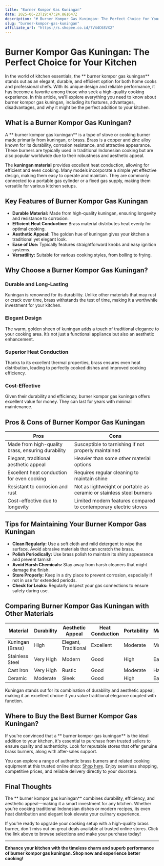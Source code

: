 ```yaml
---
title: "Burner Kompor Gas Kuningan"
date: 2025-06-23T19:47:24.861647Z
description: "# Burner Kompor Gas Kuningan: The Perfect Choice for Your Kitchen..."
slug: "burner-kompor-gas-kuningan"
affiliate_url: "https://s.shopee.co.id/7V44C68VX2"
---
```

# Burner Kompor Gas Kuningan: The Perfect Choice for Your Kitchen

In the world of kitchen essentials, the ** burner kompor gas kuningan** stands out as an elegant, durable, and efficient option for both home cooks and professional chefs. With its unique design and reliable performance, it has become a favorite among those who seek a high-quality cooking experience. In this article, we'll explore everything you need to know about burner kompor gas kuningan, including its features, advantages, disadvantages, and why it might be the perfect addition to your kitchen.

## What is a Burner Kompor Gas Kuningan?

A ** burner kompor gas kuningan** is a type of stove or cooking burner made primarily from kuningan, or brass. Brass is a copper and zinc alloy known for its durability, corrosion resistance, and attractive appearance. These burners are typically used in traditional Indonesian cooking but are also popular worldwide due to their robustness and aesthetic appeal.

The **kuningan material** provides excellent heat conduction, allowing for efficient and even cooking. Many models incorporate a simple yet effective design, making them easy to operate and maintain. They are commonly connected to a portable gas cylinder or a fixed gas supply, making them versatile for various kitchen setups.

## Key Features of Burner Kompor Gas Kuningan

- **Durable Material:** Made from high-quality kuningan, ensuring longevity and resistance to corrosion.
- **Efficient Heat Conduction:** Brass material distributes heat evenly for optimal cooking.
- **Aesthetic Appeal:** The golden hue of kuningan gives your kitchen a traditional yet elegant look.
- **Ease of Use:** Typically features straightforward knobs and easy ignition systems.
- **Versatility:** Suitable for various cooking styles, from boiling to frying.

## Why Choose a Burner Kompor Gas Kuningan?

### Durable and Long-Lasting

Kuningan is renowned for its durability. Unlike other materials that may rust or crack over time, brass withstands the test of time, making it a worthwhile investment for your kitchen.

### Elegant Design

The warm, golden sheen of kuningan adds a touch of traditional elegance to your cooking area. It’s not just a functional appliance but also an aesthetic enhancement.

### Superior Heat Conduction

Thanks to its excellent thermal properties, brass ensures even heat distribution, leading to perfectly cooked dishes and improved cooking efficiency.

### Cost-Effective

Given their durability and efficiency, burner kompor gas kuningan offers excellent value for money. They can last for years with minimal maintenance.

## Pros & Cons of Burner Kompor Gas Kuningan

| **Pros** | **Cons** |
| --- | --- |
| Made from high-quality brass, ensuring durability | Susceptible to tarnishing if not properly maintained |
| Elegant, traditional aesthetic appeal | Heavier than some other material options |
| Excellent heat conduction for even cooking | Requires regular cleaning to maintain shine |
| Resistant to corrosion and rust | Not as lightweight or portable as ceramic or stainless steel burners |
| Cost-effective due to longevity | Limited modern features compared to contemporary electric stoves |

## Tips for Maintaining Your Burner Kompor Gas Kuningan

- **Clean Regularly:** Use a soft cloth and mild detergent to wipe the surface. Avoid abrasive materials that can scratch the brass.
- **Polish Periodically:** Use brass polish to maintain its shiny appearance and prevent tarnish.
- **Avoid Harsh Chemicals:** Stay away from harsh cleaners that might damage the finish.
- **Store Properly:** Keep in a dry place to prevent corrosion, especially if not in use for extended periods.
- **Check for Leaks:** Regularly inspect your gas connections to ensure safety during use.

## Comparing Burner Kompor Gas Kuningan with Other Materials

| Material | Durability | Aesthetic Appeal | Heat Conduction | Portability | Maintenance |
| --- | --- | --- | --- | --- | --- |
| Kuningan (Brass) | High | Elegant, Traditional | Excellent | Moderate | Moderate |
| Stainless Steel | Very High | Modern | Good | High | Easy |
| Cast Iron | Very High | Rustic | Good | Moderate | Hard |
| Ceramic | Moderate | Sleek | Good | High | Easy |

Kuningan stands out for its combination of durability and aesthetic appeal, making it an excellent choice if you value traditional elegance coupled with function.

## Where to Buy the Best Burner Kompor Gas Kuningan?

If you're convinced that a ** burner kompor gas kuningan** is the ideal addition to your kitchen, it's essential to purchase from trusted sellers to ensure quality and authenticity. Look for reputable stores that offer genuine brass burners, along with after-sales support.

You can explore a range of authentic brass burners and related cooking equipment at this trusted online shop: [Shop here](https://s.shopee.co.id/7V44C68VX2). Enjoy seamless shopping, competitive prices, and reliable delivery directly to your doorstep.

## Final Thoughts

The ** burner kompor gas kuningan** combines durability, efficiency, and aesthetic appeal—making it a smart investment for any kitchen. Whether you're cooking traditional Indonesian dishes or modern recipes, its even heat distribution and elegant look elevate your culinary experience.

If you're ready to upgrade your cooking setup with a high-quality brass burner, don't miss out on great deals available at trusted online stores. Click the link above to browse selections and make your purchase today!

---

**Enhance your kitchen with the timeless charm and superb performance of burner kompor gas kuningan. Shop now and experience better cooking!**